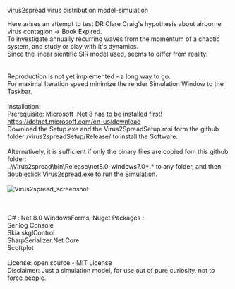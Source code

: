 virus2spread virus distribution model-simulation

Here arises an attempt to test DR Clare Craig's hypothesis about airborne virus contagion -> Book Expired.
<br> 
To investigate annually recurring waves from the momentum of a chaotic system, and study or play with it's dynamics.
<br> 
Since the linear sientific SIR model used, seems to differ from reality.
<br> 
<br> 
<br> 
 Reproduction is not yet implemented - a long way to go.
<br> For maximal Iteration speed minimize the render Simulation Window to the Taskbar.
<br>
<br>Installation:
<br>Prerequisite: Microsoft .Net 8 has to be installed first! https://dotnet.microsoft.com/en-us/download
<br>Download the Setup.exe and the Virus2SpreadSetup.msi form the github folder /virus2spreadSetup/Release/ to install the Software.
<br>
<br>Alternatively, it is  sufficient if only the binary files are copied fom this github folder: 
<br>..\Virus2spread\bin\Release\net8.0-windows7.0\*.*  to any folder, and then doubleclick Virus2spread.exe to run the Simulation.
<br>
<br>
![Virus2spread_screenshot](https://github.com/gitfrid/virus2spread/assets/148685307/2d9832ab-586d-4756-a8aa-b6744a886cc6)

<br>
<br>
C# : Net 8.0 WindowsForms, Nuget Packages : 
<br> 
Serilog Console
<br> 
Skia skglControl
<br> 
SharpSerializer.Net Core
<br>
Scottplot
<br>
<br>
License: open source - MIT License
<br>
Disclaimer: Just a simulation model, for use out of pure curiosity, not to force people.



